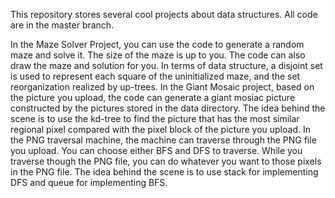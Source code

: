 This repository stores several cool projects about data structures. All code are in the master branch.

In the Maze Solver Project, you can use the code to generate a random maze and solve it. The size of the maze is up to you. The code can also draw the maze and solution for you. In terms of data structure, a disjoint set is used to represent each square of the uninitialized maze, and the set reorganization realized by up-trees.
In the Giant Mosaic project, based on the picture you upload, the code can generate a giant mosiac picture constructed by the pictures stored in the data directory. The idea behind the scene is to use the kd-tree to find the picture that has the most similar regional pixel compared with the pixel block of the picture you upload.
In the PNG traversal machine, the machine can traverse through the PNG file you upload. You can choose either BFS and DFS to traverse. While you traverse though the PNG file, you can do whatever you want to those pixels in the PNG file. The idea behind the scene is to use stack for implementing DFS and queue for implementing BFS.

